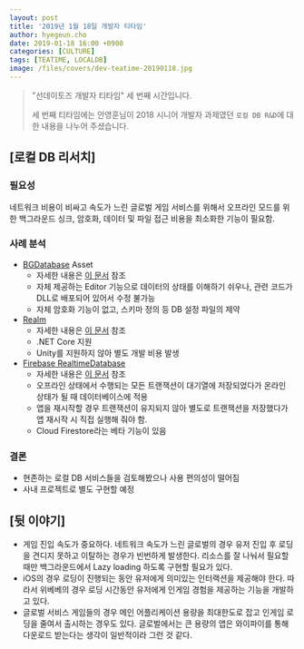 ```yaml
---
layout: post
title: '2019년 1월 18일 개발자 티타임'
author: hyegeun.cho
date: 2019-01-18 16:00 +0900
categories: [CULTURE]
tags: [TEATIME, LOCALDB]
image: /files/covers/dev-teatime-20190118.jpg
---
```


> "선데이토즈 개발자 티타임" 세 번째 시간입니다.
>
> 세 번째 티타임에는 안영훈님이 2018 시니어 개발자 과제였던 `로컬 DB R&D`에 대한 내용을 나누어 주셨습니다.

## [로컬 DB 리서치]

### 필요성

네트워크 비용이 비싸고 속도가 느린 글로벌 게임 서비스를 위해서 오프라인 모드를 위한 백그라운드 싱크, 암호화, 데이터 및 파일 접근 비용을 최소화한 기능이 필요함.

### 사례 분석

- [BGDatabase](http://www.bansheegz.com/BGDatabase/) Asset
    - 자세한 내용은 [이 문서](https://github.com/SundaytozDevelop/stz-tech-research/tree/master/LocalDB/BG-Database) 참조
    - 자체 제공하는 Editor 기능으로 데이터의 상태를 이해하기 쉬우나, 관련 코드가 DLL로 배포되어 있어서 수정 불가능
    - 자체 암호화 기능이 없고, 스키마 정의 등 DB 설정 파일의 제약
- [Realm](https://realm.io/docs/dotnet/latest/)
    - 자세한 내용은 [이 문서](https://github.com/SundaytozDevelop/stz-tech-research/tree/master/LocalDB/Realm) 참조
    - .NET Core 지원
    - Unity를 지원하지 않아 별도 개발 비용 발생
- [Firebase RealtimeDatabase](https://firebase.google.com/docs/database/unity/start?hl=ko)
    - 자세한 내용은 [이 문서](https://github.com/sundaytoz/stz-plugins-firebase-database) 참조
    - 오프라인 상태에서 수행되는 모든 트랜잭션이 대기열에 저장되었다가 온라인 상태가 될 때 데이터베이스에 적용
    - 앱을 재시작할 경우 트랜잭션이 유지되지 않아 별도로 트랜잭션을 저장했다가 앱 재시작 시 직접 실행해 줘야 함.
    - Cloud Firestore라는 베타 기능이 있음

### 결론

- 현존하는 로컬 DB 서비스들을 검토해봤으나 사용 편의성이 떨어짐
- 사내 프로젝트로 별도 구현할 예정

## [뒷 이야기]

- 게임 진입 속도가 중요하다. 네트워크 속도가 느린 글로벌의 경우 유저 진입 후 로딩을 견디지 못하고 이탈하는 경우가 빈번하게 발생한다. 리소스를 잘 나눠서 필요할 때만 백그라운드에서 Lazy loading 하도록 구현할 필요가 있다. 
- iOS의 경우 로딩이 진행되는 동안 유저에게 의미있는 인터랙션을 제공해야 한다. 따라서 위베베의 경우 로딩 시간동안 유저에게 인게임 경험을 제공하는 기능을 개발하고 있다.
- 글로벌 서비스 게임들의 경우 메인 어플리케이션 용량을 최대한도로 잡고 인게임 로딩을 줄여서 출시하는 경우도 있다. 글로벌에서는 큰 용량의 앱은 와이파이를 통해 다운로드 받는다는 생각이 일반적이라 그런 것 같다.


